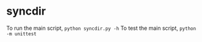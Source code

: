 # syncdir
To run the main script, `python syncdir.py -h`
To test the main script, `python -m unittest`
